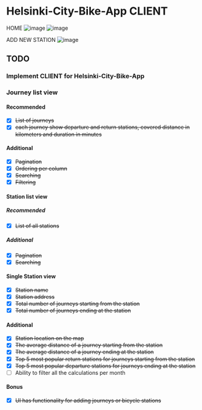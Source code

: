 # Helsinki-City-Bike-App CLIENT

HOME
![image](https://user-images.githubusercontent.com/90003389/236700223-216d708d-bc4c-49e7-9d91-4822ac8d88bf.png)
![image](https://user-images.githubusercontent.com/90003389/236700299-7b335fd1-9119-4464-a487-4d49481a5e0a.png)

ADD NEW STATION
![image](https://user-images.githubusercontent.com/90003389/236700271-92909621-174f-492e-af1e-084934abbae8.png)


## TODO

### Implement CLIENT for Helsinki-City-Bike-App

### Journey list view

#### Recommended

- [x] ~~List of journeys~~
- [x] ~~each journey show departure and return stations, covered distance in kilometers and duration in minutes~~

#### Additional

- [x] ~~Pagination~~
- [x] ~~Ordering per column~~
- [x] ~~Searching~~
- [x] ~~Filtering~~

#### Station list view

##### Recommended

- [x] ~~List of all stations~~

##### Additional

- [x] ~~Pagination~~
- [x] ~~Searching~~

#### Single Station view

- [x] ~~Station name~~
- [x] ~~Station address~~
- [x] ~~Total number of journeys starting from the station~~
- [x] ~~Total number of journeys ending at the station~~

#### Additional

- [x] ~~Station location on the map~~
- [x] ~~The average distance of a journey starting from the station~~
- [x] ~~The average distance of a journey ending at the station~~
- [x] ~~Top 5 most popular return stations for journeys starting from the station~~
- [x] ~~Top 5 most popular departure stations for journeys ending at the station~~
- [ ] Ability to filter all the calculations per month

#### Bonus

- [x] ~~UI has functionality for adding journeys or bicycle stations~~
